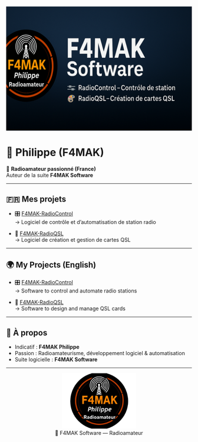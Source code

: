 <!-- Bannière réduite et centrée -->
<p align="center">
  <img src="banner.png" alt="F4MAK Software Banner" width="600"/>
</p>

# 👋 Philippe (F4MAK)

📡 **Radioamateur passionné (France)**  
Auteur de la suite **F4MAK Software**

---

## 🇫🇷 Mes projets
- 🎛️ [F4MAK-RadioControl](https://github.com/Philippe51000/F4MAK-RadioControl)  
   → Logiciel de contrôle et d’automatisation de station radio  

- 🎨 [F4MAK-RadioQSL](https://github.com/Philippe51000/F4MAK-RadioQSL)  
   → Logiciel de création et gestion de cartes QSL  

---

## 🌍 My Projects (English)
- 🎛️ [F4MAK-RadioControl](https://github.com/Philippe51000/F4MAK-RadioControl)  
   → Software to control and automate radio stations  

- 🎨 [F4MAK-RadioQSL](https://github.com/Philippe51000/F4MAK-RadioQSL)  
   → Software to design and manage QSL cards  

---

## 🔖 À propos
- Indicatif : **F4MAK Philippe**  
- Passion : Radioamateurisme, développement logiciel & automatisation  
- Suite logicielle : **F4MAK Software**  

---

<!-- Logo réduit et centré -->
<p align="center">
  <img src="logo_f4mak.png" alt="Logo F4MAK" width="200"/>
  <br>
  📡 F4MAK Software — Radioamateur
</p>
